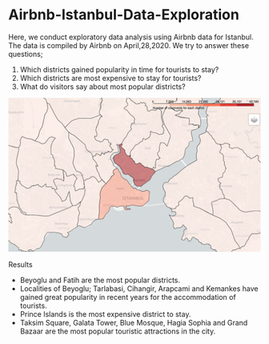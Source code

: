 # Airbnb-Istanbul-Data-Exploration

Here, we conduct exploratory data analysis using Airbnb data for Istanbul. The data is compiled by Airbnb on April,28,2020. We try to answer these questions; 

1) Which districts gained popularity in time for tourists to stay?
2) Which districts are most expensive to stay for tourists?
3) What do visitors say about most popular districts?



![alt text](https://github.com/OzanGenc/Airbnb-Istanbul-Data-Exploration/blob/master/map.png)




Results
- Beyoglu and Fatih are the most popular districts.
- Localities of Beyoglu; Tarlabasi, Cihangir, Arapcami and Kemankes have gained great popularity in recent years for the accommodation of tourists.
- Prince Islands is the most expensive district to stay.
- Taksim Square, Galata Tower, Blue Mosque, Hagia Sophia and Grand Bazaar are the most popular touristic attractions in the city.
